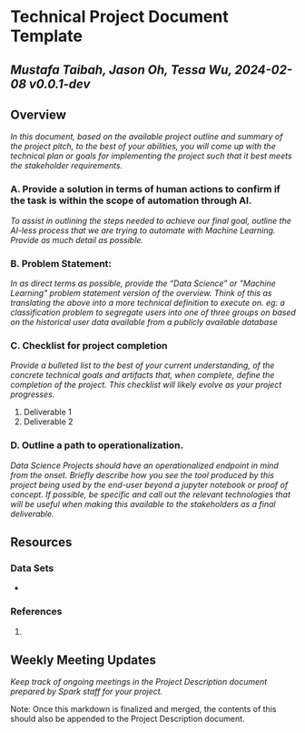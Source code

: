 # Technical Project Document Template

## *Mustafa Taibah, Jason Oh, Tessa Wu, 2024-02-08 v0.0.1-dev*

## Overview

_In this document, based on the available project outline and summary of the project pitch, to the best of your abilities, you will come up with the technical plan or goals for implementing the project such that it best meets the stakeholder requirements._

### A. Provide a solution in terms of human actions to confirm if the task is within the scope of automation through AI.

*To assist in outlining the steps needed to achieve our final goal, outline the AI-less process that we are trying to automate with Machine Learning. Provide as much detail as possible.*

### B. Problem Statement:

*In as direct terms as possible, provide the “Data Science” or "Machine Learning" problem statement version of the overview. Think of this as translating the above into a more technical definition to execute on. eg: a classification problem to segregate users into one of three groups on based on the historical user data available from a publicly available database*

### C. Checklist for project completion

*Provide a bulleted list to the best of your current understanding, of the concrete technical goals and artifacts that, when complete, define the completion of the project. This checklist will likely evolve as your project progresses.*

1. Deliverable 1
2. Deliverable 2

### D. Outline a path to operationalization.

*Data Science Projects should have an operationalized endpoint in mind from the onset. Briefly describe how you see the tool produced by this project being used by the end-user beyond a jupyter notebook or proof of concept. If possible, be specific and call out the relevant technologies that will be useful when making this available to the stakeholders as a final deliverable.*

## Resources

### Data Sets

- 

### References

1. 

## Weekly Meeting Updates

*Keep track of ongoing meetings in the Project Description document prepared by Spark staff for your project.*


Note: Once this markdown is finalized and merged, the contents of this should also be appended to the Project Description document.
